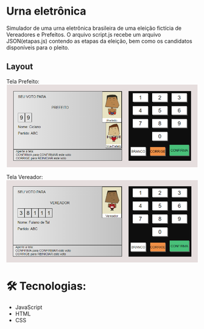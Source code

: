 # Urna eletrônica 

Simulador de uma urna eletrônica brasileira de uma eleição fictícia de Vereadores e Prefeitos. O arquivo script.js recebe um arquivo JSON(etapas.js) contendo as etapas da eleição, bem como os candidatos disponíveis para o pleito.

## Layout

Tela Prefeito:
<img src="https://github.com/rodrisoares/UrnaEletronica/blob/main/images/tela_principal.PNG" />

Tela Vereador: <br />
<img src="https://github.com/rodrisoares/UrnaEletronica/blob/main/images/tela_vereador.PNG"  />

# 🛠 Tecnologias:
* JavaScript
* HTML
* CSS
